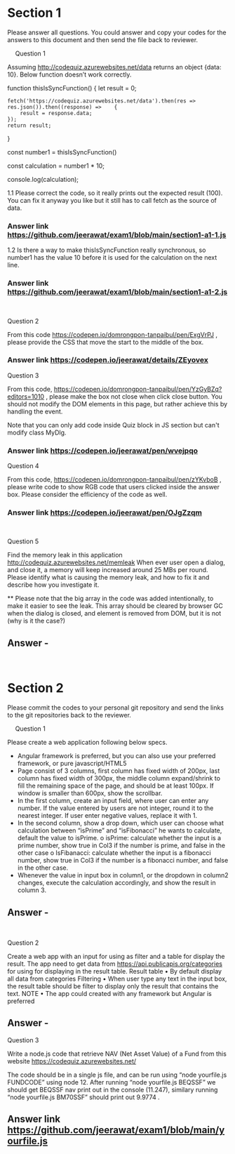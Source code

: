 
# Section 1

Please answer all questions.
You could answer and copy your codes for the answers to this document and then send the file back to reviewer.

 
Question 1

Assuming http://codequiz.azurewebsites.net/data returns an object {data: 10}. 
Below function doesn’t work correctly.

function thisIsSyncFunction() {
    let result = 0;
 
    fetch('https://codequiz.azurewebsites.net/data').then(res => res.json()).then((response) =>    {
        result = response.data;
    });
    return result;
}
 
const number1 = thisIsSyncFunction()

const calculation = number1 * 10;

console.log(calculation);


1.1	Please correct the code, so it really prints out the expected result (100). You can fix it anyway you like but it still has to call fetch as the source of data.

### Answer link https://github.com/jeerawat/exam1/blob/main/section1-a1-1.js











1.2	Is there a way to make thisIsSyncFunction really synchronous, so number1 has the value 10 before it is used for the calculation on the next line.

### Answer link https://github.com/jeerawat/exam1/blob/main/section1-a1-2.js

 

Question 2

From this code https://codepen.io/domrongpon-tanpaibul/pen/ExgVrPJ
, please provide the CSS that move the start to the middle of the box.
 
### Answer link  https://codepen.io/jeerawat/details/ZEyovex


Question 3

From this code, https://codepen.io/domrongpon-tanpaibul/pen/YzGyBZq?editors=1010
, please make the box not close when click close button. You should not modify the DOM elements in this page, but rather achieve this by handling the event.

Note that you can only add code inside Quiz block in JS section but can't modify class MyDlg.
 
### Answer link https://codepen.io/jeerawat/pen/wvejpqo

Question 4

From this code, https://codepen.io/domrongpon-tanpaibul/pen/zYKvboB
, please write code to show RGB code that users clicked inside the answer box. Please consider the efficiency of the code as well.

### Answer link  https://codepen.io/jeerawat/pen/OJgZzqm
 

Question 5

Find the memory leak in this application http://codequiz.azurewebsites.net/memleak
When ever user open a dialog, and close it, a memory will keep increased around 25 MBs per round. Please identify what is causing the memory leak, and how to fix it and describe how you investigate it.

** Please note that the big array in the code was added intentionally, to make it easier to see the leak. 
This array should be cleared by browser GC when the dialog is closed, and element is removed from DOM, but it is not (why is it the case?)
 ## Answer -


 





# Section 2

 

Please commit the codes to your personal git repository and send the links to the git repositories back to the reviewer.



 
Question 1

Please create a web application following below specs.
-	Angular framework is preferred, but you can also use your preferred framework, or pure javascript/HTML5
-	Page consist of 3 columns, first column has fixed width of 200px, last column has fixed width of 300px, the middle column expand/shrink to fill the remaining space of the page, and should be at least 100px. If window is smaller than 600px, show the scrollbar.
-	In the first column, create an input field, where user can enter any number. If the value entered by users are not integer, round it to the nearest integer. If user enter negative values, replace it with 1.
-	In the second column, show a drop down, which user can choose what calculation between “isPrime” and “isFibonacci”  he wants to calculate, default the value to isPrime. 
    o	isPrime: calculate whether the input is a prime number, show true in Col3 if the number is prime, and false in the other case
    o	IsFibanacci: calculate whether the input is a fibonacci number, show true in Col3 if the number is a fibonacci number, and false in the other case.
-	Whenever the value in input box in column1, or the dropdown in column2 changes, execute the calculation accordingly, and show the result in column 3.

 ## Answer -
 

Question 2

Create a web app with an input for using as filter and a table for display the result. The app need to get data from https://api.publicapis.org/categories for using for displaying in the result table.
Result table
    •	By default display all data from categories
Filtering
    •	When user type any text in the input box, the result table should be filter to display only the result that contains the text.
NOTE
    •	The app could created with any framework but Angular is preferred

## Answer -


 
Question 3

Write a node.js code that retrieve NAV (Net Asset Value) of a Fund from this website https://codequiz.azurewebsites.net/

The code should be in a single js file, and can be run using “node yourfile.js FUNDCODE” using node 12. After running “node yourfile.js BEQSSF” we should get BEQSSF nav print out in the console (11.247), similary running “node yourfile.js BM70SSF” should print out 9.9774 .
 
## Answer link https://github.com/jeerawat/exam1/blob/main/yourfile.js

 

